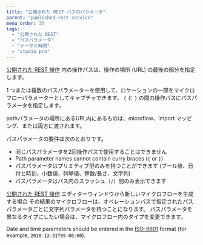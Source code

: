 ```yaml
---
title: "公開された REST パスのパラメータ"
parent: "published-rest-service"
menu_order: 30
tags:
  - "公開された REST"
  - "パスパラメータ"
  - "データと時間"
  - "studio pro"
---
```


[公開された REST 操作](published-rest-operation) 内の操作パスは、操作の場所 (URL) の最後の部分を指定します。

1 つまたは複数のパスパラメーターを使用して、ロケーションの一部をマイクロフローパラメーターとしてキャプチャできます。 `{` と `}` の間の操作パスにパスパラメータを指定します。

pathパラメータの場所にあるURL内にあるものは、microflow、import マッピング、または両方に渡されます。

パスパラメータの要件は次のとおりです。

* 同じパスパラメータを2回操作パスで使用することはできません
* Path parameter names cannot contain curry braces (`{` or `}`)
* パスパラメータはプリミティブ型のみを持つことができます (ブール値、日付と時刻、小数値、列挙値、整数/長さ、文字列)
* パスパラメータはパス内のスラッシュ（`/`）間のみ表示できます

[公開された REST 操作](published-rest-operation) エディターウィンドウから新しいマイクロフローを生成する場合 その結果のマイクロフローは、オペレーションパスで指定されたパスパラメータごとに文字列パラメータを持つことになります。 パスパラメータを異なるタイプにしたい場合は、マイクロフロー内のタイプを変更できます。

Date and time parameters should be entered in the [ISO-8601](https://www.w3schools.com/xml/schema_dtypes_date.asp) format (for example, `2018-12-31T09:00:00`).
